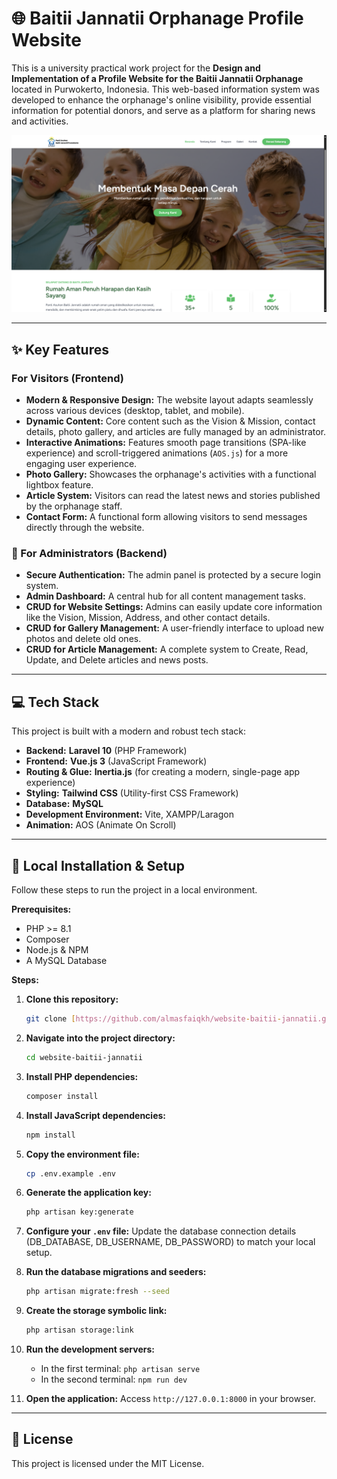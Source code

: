 # 🌐 Baitii Jannatii Orphanage Profile Website

This is a university practical work project for the **Design and Implementation of a Profile Website for the Baitii Jannatii Orphanage** located in Purwokerto, Indonesia. This web-based information system was developed to enhance the orphanage's online visibility, provide essential information for potential donors, and serve as a platform for sharing news and activities.

![Website Screenshot](./screenshots/homepage.png)

---

## ✨ Key Features

### For Visitors (Frontend)
- **Modern & Responsive Design:** The website layout adapts seamlessly across various devices (desktop, tablet, and mobile).
- **Dynamic Content:** Core content such as the Vision & Mission, contact details, photo gallery, and articles are fully managed by an administrator.
- **Interactive Animations:** Features smooth page transitions (SPA-like experience) and scroll-triggered animations (`AOS.js`) for a more engaging user experience.
- **Photo Gallery:** Showcases the orphanage's activities with a functional lightbox feature.
- **Article System:** Visitors can read the latest news and stories published by the orphanage staff.
- **Contact Form:** A functional form allowing visitors to send messages directly through the website.

### 🔐 For Administrators (Backend)
- **Secure Authentication:** The admin panel is protected by a secure login system.
- **Admin Dashboard:** A central hub for all content management tasks.
- **CRUD for Website Settings:** Admins can easily update core information like the Vision, Mission, Address, and other contact details.
- **CRUD for Gallery Management:** A user-friendly interface to upload new photos and delete old ones.
- **CRUD for Article Management:** A complete system to Create, Read, Update, and Delete articles and news posts.

---

## 💻 Tech Stack

This project is built with a modern and robust tech stack:

- **Backend:** **Laravel 10** (PHP Framework)
- **Frontend:** **Vue.js 3** (JavaScript Framework)
- **Routing & Glue:** **Inertia.js** (for creating a modern, single-page app experience)
- **Styling:** **Tailwind CSS** (Utility-first CSS Framework)
- **Database:** **MySQL**
- **Development Environment:** Vite, XAMPP/Laragon
- **Animation:** AOS (Animate On Scroll)

---

## 🚀 Local Installation & Setup

Follow these steps to run the project in a local environment.

**Prerequisites:**
- PHP >= 8.1
- Composer
- Node.js & NPM
- A MySQL Database

**Steps:**
1.  **Clone this repository:**
    ```bash
    git clone [https://github.com/almasfaiqkh/website-baitii-jannatii.git](https://github.com/almasfaiqkh/website-baitii-jannatii.git)
    ```
2.  **Navigate into the project directory:**
    ```bash
    cd website-baitii-jannatii
    ```
3.  **Install PHP dependencies:**
    ```bash
    composer install
    ```
4.  **Install JavaScript dependencies:**
    ```bash
    npm install
    ```
5.  **Copy the environment file:**
    ```bash
    cp .env.example .env
    ```
6.  **Generate the application key:**
    ```bash
    php artisan key:generate
    ```
7.  **Configure your `.env` file:**
    Update the database connection details (DB_DATABASE, DB_USERNAME, DB_PASSWORD) to match your local setup.

8.  **Run the database migrations and seeders:**
    ```bash
    php artisan migrate:fresh --seed
    ```
9.  **Create the storage symbolic link:**
    ```bash
    php artisan storage:link
    ```
10. **Run the development servers:**
    - In the first terminal: `php artisan serve`
    - In the second terminal: `npm run dev`

11. **Open the application:**
    Access `http://127.0.0.1:8000` in your browser.

---

## 📄 License

This project is licensed under the MIT License.
